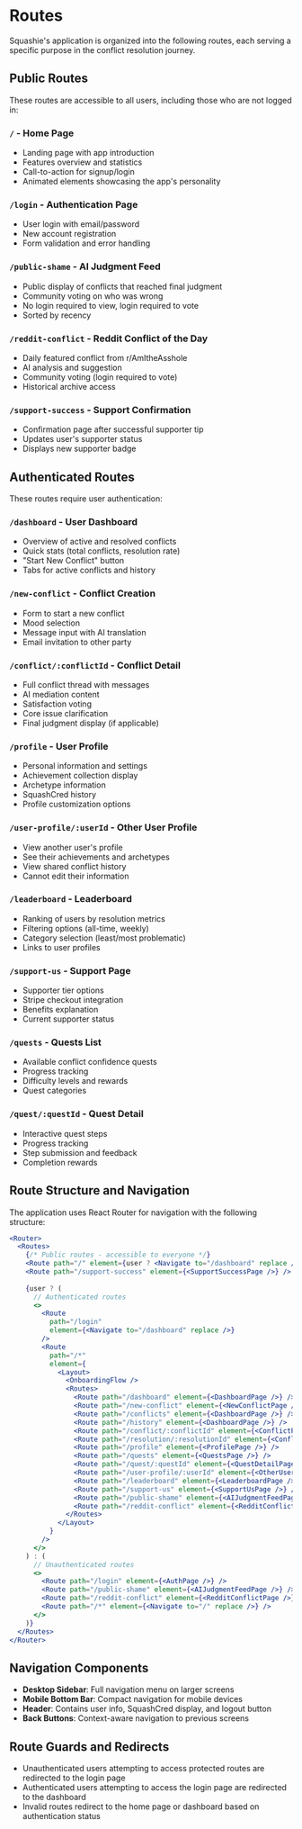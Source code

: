 # Routes

Squashie's application is organized into the following routes, each serving a specific purpose in the conflict resolution journey.

## Public Routes

These routes are accessible to all users, including those who are not logged in:

### `/` - Home Page
- Landing page with app introduction
- Features overview and statistics
- Call-to-action for signup/login
- Animated elements showcasing the app's personality

### `/login` - Authentication Page
- User login with email/password
- New account registration
- Form validation and error handling

### `/public-shame` - AI Judgment Feed
- Public display of conflicts that reached final judgment
- Community voting on who was wrong
- No login required to view, login required to vote
- Sorted by recency

### `/reddit-conflict` - Reddit Conflict of the Day
- Daily featured conflict from r/AmItheAsshole
- AI analysis and suggestion
- Community voting (login required to vote)
- Historical archive access

### `/support-success` - Support Confirmation
- Confirmation page after successful supporter tip
- Updates user's supporter status
- Displays new supporter badge

## Authenticated Routes

These routes require user authentication:

### `/dashboard` - User Dashboard
- Overview of active and resolved conflicts
- Quick stats (total conflicts, resolution rate)
- "Start New Conflict" button
- Tabs for active conflicts and history

### `/new-conflict` - Conflict Creation
- Form to start a new conflict
- Mood selection
- Message input with AI translation
- Email invitation to other party

### `/conflict/:conflictId` - Conflict Detail
- Full conflict thread with messages
- AI mediation content
- Satisfaction voting
- Core issue clarification
- Final judgment display (if applicable)

### `/profile` - User Profile
- Personal information and settings
- Achievement collection display
- Archetype information
- SquashCred history
- Profile customization options

### `/user-profile/:userId` - Other User Profile
- View another user's profile
- See their achievements and archetypes
- View shared conflict history
- Cannot edit their information

### `/leaderboard` - Leaderboard
- Ranking of users by resolution metrics
- Filtering options (all-time, weekly)
- Category selection (least/most problematic)
- Links to user profiles

### `/support-us` - Support Page
- Supporter tier options
- Stripe checkout integration
- Benefits explanation
- Current supporter status

### `/quests` - Quests List
- Available conflict confidence quests
- Progress tracking
- Difficulty levels and rewards
- Quest categories

### `/quest/:questId` - Quest Detail
- Interactive quest steps
- Progress tracking
- Step submission and feedback
- Completion rewards

## Route Structure and Navigation

The application uses React Router for navigation with the following structure:

```jsx
<Router>
  <Routes>
    {/* Public routes - accessible to everyone */}
    <Route path="/" element={user ? <Navigate to="/dashboard" replace /> : <HomePage />} />
    <Route path="/support-success" element={<SupportSuccessPage />} />
    
    {user ? (
      // Authenticated routes
      <>
        <Route 
          path="/login" 
          element={<Navigate to="/dashboard" replace />} 
        />
        <Route
          path="/*"
          element={
            <Layout>
              <OnboardingFlow />
              <Routes>
                <Route path="/dashboard" element={<DashboardPage />} />
                <Route path="/new-conflict" element={<NewConflictPage />} />
                <Route path="/conflicts" element={<DashboardPage />} />
                <Route path="/history" element={<DashboardPage />} />
                <Route path="/conflict/:conflictId" element={<ConflictPage />} />
                <Route path="/resolution/:resolutionId" element={<ConflictPage />} />
                <Route path="/profile" element={<ProfilePage />} />
                <Route path="/quests" element={<QuestsPage />} />
                <Route path="/quest/:questId" element={<QuestDetailPage />} />
                <Route path="/user-profile/:userId" element={<OtherUserProfilePage />} />
                <Route path="/leaderboard" element={<LeaderboardPage />} />
                <Route path="/support-us" element={<SupportUsPage />} />
                <Route path="/public-shame" element={<AIJudgmentFeedPage />} />
                <Route path="/reddit-conflict" element={<RedditConflictPage />} />
              </Routes>
            </Layout>
          }
        />
      </>
    ) : (
      // Unauthenticated routes
      <>
        <Route path="/login" element={<AuthPage />} />
        <Route path="/public-shame" element={<AIJudgmentFeedPage />} />
        <Route path="/reddit-conflict" element={<RedditConflictPage />} />
        <Route path="/*" element={<Navigate to="/" replace />} />
      </>
    )}
  </Routes>
</Router>
```

## Navigation Components

- **Desktop Sidebar**: Full navigation menu on larger screens
- **Mobile Bottom Bar**: Compact navigation for mobile devices
- **Header**: Contains user info, SquashCred display, and logout button
- **Back Buttons**: Context-aware navigation to previous screens

## Route Guards and Redirects

- Unauthenticated users attempting to access protected routes are redirected to the login page
- Authenticated users attempting to access the login page are redirected to the dashboard
- Invalid routes redirect to the home page or dashboard based on authentication status
